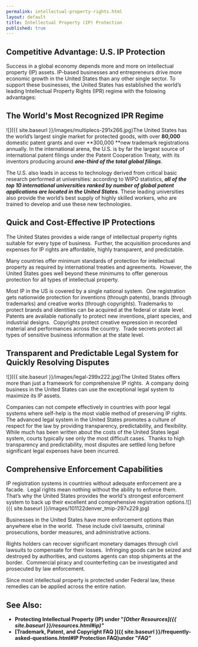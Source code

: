 ```yaml
---
permalink: intellectual-property-rights.html
layout: default
title: Intellectual Property (IP) Protection
published: true
---
```


## Competitive Advantage: U.S. IP Protection

Success in a global economy depends more and more on intellectual property (IP) assets. IP-based businesses and entrepreneurs drive more economic growth in the United States than any other single sector. To support these businesses, the United States has established the world’s leading Intellectual Property Rights (IPR) regime with the folowing advantages:

## The World's&nbsp;Most Recognized IPR Regime&nbsp;

<span class="imgright">![]({{ site.baseurl }}/images/multiplecs-291x266.jpg)</span>The United States has the world’s largest single market for protected goods, with over **80,000** domestic patent grants and over **300,000 **new trademark registrations annually. In the international arena, the U.S. is by far the largest source of international patent filings under the Patent Cooperation Treaty, with its inventors producing around **_one-third of the total global filings_**. 

The U.S. also leads in access to technology derived from critical basic research performed at universities: according to WIPO statistics, _**all of the top 10 international universities ranked by number of global patent applications are located in the United States**_. These leading universities also provide the world’s best supply of highly skilled workers, who are trained to develop and use these new technologies.

## Quick and Cost-Effective&nbsp;IP Protections 

The United States provides a wide range of intellectual property rights suitable for every type of business.&nbsp; Further, the acquisition procedures and expenses for IP&nbsp;rights are affordable, highly transparent, and predictable.&nbsp; 

Many countries offer minimum standards of protection for intellectual property as required by international treaties and agreements.&nbsp; However, the United States goes well beyond these minimums to offer generous protection for all types of intellectual property.

Most IP in the US is covered by a single national system.&nbsp; One registration gets nationwide protection for inventions (through patents), brands (through trademarks) and creative works (through copyrights). Trademarks to protect brands and identities can be acquired at the federal or state level.&nbsp; Patents are available nationally to protect new inventions, plant species, and industrial designs.&nbsp; Copyrights protect creative expression in recorded material and performances across the country.&nbsp; Trade secrets protect all types of sensitive business information at the state level.

## Transparent and Predictable Legal System for Quickly Resolving Disputes 

<span class="imgright">![]({{ site.baseurl }}/images/legal-299x222.jpg)</span>The United States offers more than just a framework for comprehensive IP rights.&nbsp; A company doing business in the United States can use the exceptional legal system to maximize its IP assets.&nbsp; 

Companies can not compete effectively in countries with poor legal systems where self-help is the most viable method of preserving IP rights.&nbsp; The advanced legal system in the United States promotes a culture of respect for the law by providing transparency, predictability, and flexibility.&nbsp; While much has been written about the costs of the United States legal system, courts typically see only the most difficult cases.&nbsp; Thanks to high transparency and predictability, most disputes are settled long before significant legal expenses have been incurred.

## Comprehensive Enforcement Capabilities

IP registration systems in countries without adequate enforcement are a facade.&nbsp; Legal rights mean nothing without the ability to enforce them.&nbsp; That’s why the United States provides the world's strongest enforcement system to back up their excellent and comprehensive registration options.<span class="imgright">![]({{ site.baseurl }}/images/101122denver_tmip-297x229.jpg)</span>

Businesses in the United States have more enforcement options than anywhere else in the world.&nbsp; These include civil lawsuits, criminal prosecutions, border measures, and administrative actions.&nbsp; 

Rights holders can recover significant monetary damages through civil lawsuits to compensate for their losses.&nbsp; Infringing goods can be seized and destroyed by authorities, and customs agents can stop shipments at the border.&nbsp; Commercial piracy and counterfeiting can be investigated and prosecuted by law enforcement.&nbsp; 

Since most intellectual property is protected under Federal law, these remedies can be applied across the entire nation.<span>&nbsp;</span>

## <span>See Also: </span>

*   **Protecting Intellectual Property (IP) under "_[Other Resources]({{ site.baseurl }}/resources.html#ip)"_**
*   **[Trademark, Patent, and Copyright FAQ ]({{ site.baseurl }}/frequently-asked-questions.html#IP Protection FAQ)under "_FAQ"_** 